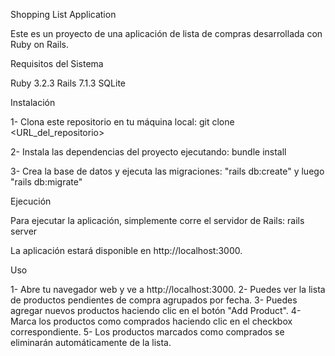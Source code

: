 Shopping List Application

Este es un proyecto de una aplicación de lista de compras desarrollada con Ruby on Rails.

Requisitos del Sistema

Ruby 3.2.3
Rails 7.1.3
SQLite

Instalación

1- Clona este repositorio en tu máquina local: git clone <URL_del_repositorio>


2- Instala las dependencias del proyecto ejecutando: bundle install

3- Crea la base de datos y ejecuta las migraciones: "rails db:create" y luego "rails db:migrate"

Ejecución

Para ejecutar la aplicación, simplemente corre el servidor de Rails: rails server

La aplicación estará disponible en http://localhost:3000.

Uso

1- Abre tu navegador web y ve a http://localhost:3000.
2- Puedes ver la lista de productos pendientes de compra agrupados por fecha.
3- Puedes agregar nuevos productos haciendo clic en el botón "Add Product".
4- Marca los productos como comprados haciendo clic en el checkbox correspondiente.
5- Los productos marcados como comprados se eliminarán automáticamente de la lista.